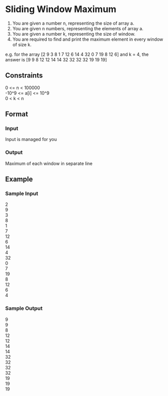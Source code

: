 # Sliding Window Maximum

1. You are given a number n, representing the size of array a.
2. You are given n numbers, representing the elements of array a.
3. You are given a number k, representing the size of window.
4. You are required to find and print the maximum element in every window of size k.

e.g.
for the array [2 9 3 8 1 7 12 6 14 4 32 0 7 19 8 12 6] and k = 4, the answer is [9 9 8 12 12 14 14 32 32 32 32 19 19 19]

## Constraints
0 <= n < 100000     
-10^9 <= a[i] <= 10^9   
0 < k < n

## Format
### Input
Input is managed for you

### Output
Maximum of each window in separate line

## Example
### Sample Input
2   
9   
3   
8   
1   
7   
12  
6   
14  
4   
32  
0   
7   
19  
8   
12  
6   
4

### Sample Output
9   
9   
8   
12  
12  
14  
14  
32  
32  
32  
32  
19  
19   
19